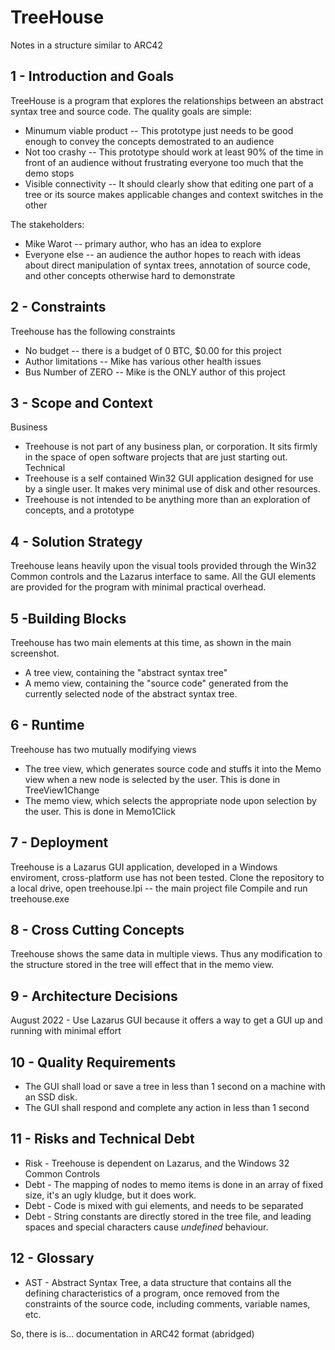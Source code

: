 # TreeHouse 
  Notes in a structure similar to ARC42

## 1 - Introduction and Goals

  TreeHouse is a program that explores the relationships between an abstract syntax tree and source code.     The quality goals are simple:
  
  - Minumum viable product -- This prototype just needs to be good enough to convey the concepts demostrated to an audience
  - Not too crashy -- This prototype should work at least 90% of the time in front of an audience without frustrating everyone too much that the demo stops
  - Visible connectivity -- It should clearly show that editing one part of a tree or its source makes applicable changes and context switches in the other

  The stakeholders:
  - Mike Warot -- primary author, who has an idea to explore
  - Everyone else -- an audience the author hopes to reach with ideas about direct manipulation of syntax trees, annotation of source code, and other concepts otherwise hard to demonstrate

## 2 - Constraints

  Treehouse has the following constraints
  - No budget -- there is a budget of 0 BTC, $0.00 for this project
  - Author limitations -- Mike has various other health issues
  - Bus Number of ZERO -- Mike is the ONLY author of this project

## 3 - Scope and Context

  Business
  - Treehouse is not part of any business plan, or corporation. It sits firmly in the space of open software projects that are just starting out.
  Technical
  - Treehouse is a self contained Win32 GUI application designed for use by a single user. It makes very minimal use of disk and other resources.
  - Treehouse is not intended to be anything more than an exploration of concepts, and a prototype

## 4 - Solution Strategy
  Treehouse leans heavily upon the visual tools provided through the Win32 Common controls and the Lazarus interface to same. All the GUI elements are provided for the program with minimal practical overhead.

## 5 -Building Blocks
  Treehouse has two main elements at this time, as shown in the main screenshot. 
  - A tree view, containing the "abstract syntax tree"
  - A memo view, containing the "source code" generated from the currently selected node of the abstract syntax tree.

## 6 - Runtime
  Treehouse has two mutually modifying views
  - The tree view, which generates source code and stuffs it into the Memo view when a new node is selected by the user. This is done in TreeView1Change
  - The memo view, which selects the appropriate node upon selection by the user. This is done in Memo1Click

## 7 - Deployment
  Treehouse is a Lazarus GUI application, developed in a Windows enviroment, cross-platform use has not been tested.
    Clone the repository to a local drive, open treehouse.lpi -- the main project file
    Compile and run treehouse.exe

## 8 - Cross Cutting Concepts
  Treehouse shows the same data in multiple views. Thus any modification to the structure stored in the tree will effect that in the memo view.

## 9 - Architecture Decisions
  August 2022 - Use Lazarus GUI because it offers a way to get a GUI up and running with minimal effort

## 10 - Quality Requirements
  - The GUI shall load or save a tree in less than 1 second on a machine with an SSD disk.
  - The GUI shall respond and complete any action in less than 1 second

## 11 - Risks and Technical Debt
  - Risk - Treehouse is dependent on Lazarus, and the Windows 32 Common Controls
  - Debt - The mapping of nodes to memo items is done in an array of fixed size, it's an ugly kludge, but it does work.
  - Debt - Code is mixed with gui elements, and needs to be separated
  - Debt - String constants are directly stored in the tree file, and leading spaces and special characters cause *undefined* behaviour.

## 12 - Glossary
  - AST - Abstract Syntax Tree, a data structure that contains all the defining characteristics of a program, once removed from the constraints of the source code, including comments, variable names, etc.
  
  
So, there is is... documentation in ARC42 format (abridged)

